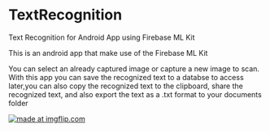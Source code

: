 # TextRecognition
Text Recognition for Android App using Firebase ML Kit

This is an android app that make use of the Firebase ML Kit

You can select an already captured image or capture a new image to scan. With this app you can save the recognized text to a databse to access later,you can also copy the recognized text to the clipboard, share the recognized text, and also export the text as a .txt format to your documents folder

<a href="https://imgflip.com/gif/39zb79"><img src="https://i.imgflip.com/39zb79.gif" title="made at imgflip.com"/></a>
